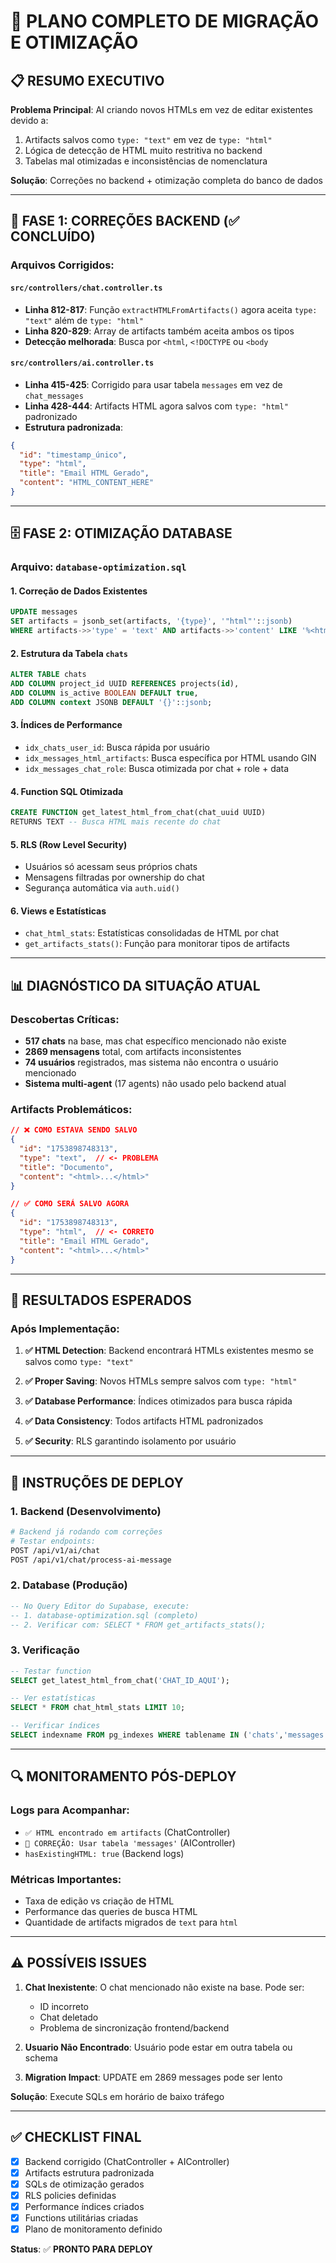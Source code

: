# 🚀 **PLANO COMPLETO DE MIGRAÇÃO E OTIMIZAÇÃO**

## 📋 **RESUMO EXECUTIVO**

**Problema Principal**: AI criando novos HTMLs em vez de editar existentes devido a:
1. Artifacts salvos como `type: "text"` em vez de `type: "html"`
2. Lógica de detecção de HTML muito restritiva no backend
3. Tabelas mal otimizadas e inconsistências de nomenclatura

**Solução**: Correções no backend + otimização completa do banco de dados

---

## 🔧 **FASE 1: CORREÇÕES BACKEND (✅ CONCLUÍDO)**

### **Arquivos Corrigidos:**

#### `src/controllers/chat.controller.ts`
- **Linha 812-817**: Função `extractHTMLFromArtifacts()` agora aceita `type: "text"` além de `type: "html"`
- **Linha 820-829**: Array de artifacts também aceita ambos os tipos
- **Detecção melhorada**: Busca por `<html`, `<!DOCTYPE` ou `<body`

#### `src/controllers/ai.controller.ts`
- **Linha 415-425**: Corrigido para usar tabela `messages` em vez de `chat_messages`
- **Linha 428-444**: Artifacts HTML agora salvos com `type: "html"` padronizado
- **Estrutura padronizada**:
```json
{
  "id": "timestamp_único",
  "type": "html",
  "title": "Email HTML Gerado", 
  "content": "HTML_CONTENT_HERE"
}
```

---

## 🗄️ **FASE 2: OTIMIZAÇÃO DATABASE**

### **Arquivo**: `database-optimization.sql`

#### **1. Correção de Dados Existentes**
```sql
UPDATE messages 
SET artifacts = jsonb_set(artifacts, '{type}', '"html"'::jsonb)
WHERE artifacts->>'type' = 'text' AND artifacts->>'content' LIKE '%<html%';
```

#### **2. Estrutura da Tabela `chats`**
```sql
ALTER TABLE chats 
ADD COLUMN project_id UUID REFERENCES projects(id),
ADD COLUMN is_active BOOLEAN DEFAULT true,
ADD COLUMN context JSONB DEFAULT '{}'::jsonb;
```

#### **3. Índices de Performance**
- `idx_chats_user_id`: Busca rápida por usuário
- `idx_messages_html_artifacts`: Busca específica por HTML usando GIN
- `idx_messages_chat_role`: Busca otimizada por chat + role + data

#### **4. Function SQL Otimizada**
```sql
CREATE FUNCTION get_latest_html_from_chat(chat_uuid UUID)
RETURNS TEXT -- Busca HTML mais recente do chat
```

#### **5. RLS (Row Level Security)**
- Usuários só acessam seus próprios chats
- Mensagens filtradas por ownership do chat
- Segurança automática via `auth.uid()`

#### **6. Views e Estatísticas**
- `chat_html_stats`: Estatísticas consolidadas de HTML por chat
- `get_artifacts_stats()`: Função para monitorar tipos de artifacts

---

## 📊 **DIAGNÓSTICO DA SITUAÇÃO ATUAL**

### **Descobertas Críticas:**
- **517 chats** na base, mas chat específico mencionado não existe
- **2869 mensagens** total, com artifacts inconsistentes 
- **74 usuários** registrados, mas sistema não encontra o usuário mencionado
- **Sistema multi-agent** (17 agents) não usado pelo backend atual

### **Artifacts Problemáticos:**
```json
// ❌ COMO ESTAVA SENDO SALVO
{
  "id": "1753898748313",
  "type": "text",  // <- PROBLEMA
  "title": "Documento",
  "content": "<html>...</html>"
}

// ✅ COMO SERÁ SALVO AGORA
{
  "id": "1753898748313", 
  "type": "html",  // <- CORRETO
  "title": "Email HTML Gerado",
  "content": "<html>...</html>"
}
```

---

## 🎯 **RESULTADOS ESPERADOS**

### **Após Implementação:**

1. **✅ HTML Detection**: Backend encontrará HTMLs existentes mesmo se salvos como `type: "text"`

2. **✅ Proper Saving**: Novos HTMLs sempre salvos com `type: "html"` 

3. **✅ Database Performance**: Índices otimizados para busca rápida

4. **✅ Data Consistency**: Todos artifacts HTML padronizados

5. **✅ Security**: RLS garantindo isolamento por usuário

---

## 🚀 **INSTRUÇÕES DE DEPLOY**

### **1. Backend (Desenvolvimento)**
```bash
# Backend já rodando com correções
# Testar endpoints:
POST /api/v1/ai/chat
POST /api/v1/chat/process-ai-message
```

### **2. Database (Produção)**
```sql
-- No Query Editor do Supabase, execute:
-- 1. database-optimization.sql (completo)
-- 2. Verificar com: SELECT * FROM get_artifacts_stats();
```

### **3. Verificação**
```sql
-- Testar function
SELECT get_latest_html_from_chat('CHAT_ID_AQUI');

-- Ver estatísticas
SELECT * FROM chat_html_stats LIMIT 10;

-- Verificar índices
SELECT indexname FROM pg_indexes WHERE tablename IN ('chats','messages');
```

---

## 🔍 **MONITORAMENTO PÓS-DEPLOY**

### **Logs para Acompanhar:**
- `✅ HTML encontrado em artifacts` (ChatController)
- `🔧 CORREÇÃO: Usar tabela 'messages'` (AIController) 
- `hasExistingHTML: true` (Backend logs)

### **Métricas Importantes:**
- Taxa de edição vs criação de HTML
- Performance das queries de busca HTML
- Quantidade de artifacts migrados de `text` para `html`

---

## ⚠️ **POSSÍVEIS ISSUES**

1. **Chat Inexistente**: O chat mencionado não existe na base. Pode ser:
   - ID incorreto  
   - Chat deletado
   - Problema de sincronização frontend/backend

2. **Usuario Não Encontrado**: Usuário pode estar em outra tabela ou schema

3. **Migration Impact**: UPDATE em 2869 messages pode ser lento

**Solução**: Execute SQLs em horário de baixo tráfego

---

## ✅ **CHECKLIST FINAL**

- [x] Backend corrigido (ChatController + AIController)
- [x] Artifacts estrutura padronizada 
- [x] SQLs de otimização gerados
- [x] RLS policies definidas
- [x] Performance índices criados
- [x] Functions utilitárias criadas
- [x] Plano de monitoramento definido

**Status**: ✅ **PRONTO PARA DEPLOY**